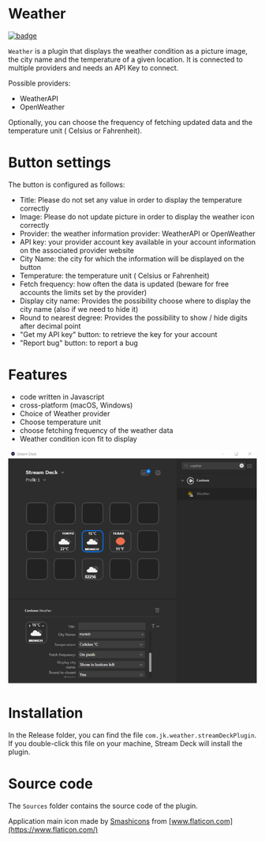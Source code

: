 
# Weather

[![badge](https://img.shields.io/endpoint?url=https://gist.githubusercontent.com/JaouherK/a489177df4f24946281bdc1b21524b13/raw/79aacf61a7e32fe2e597f3f1980df1029d54894a/weatherMetaData.json)](https://github.com/JaouherK/streamDeck-weatherPlugin/releases/tag/v2.1.2)

`Weather` is a plugin that displays the weather condition as a picture image, the city name and the temperature of a given location. It is connected to multiple providers and needs an API Key to connect.

Possible providers:

- WeatherAPI
- OpenWeather

Optionally, you can choose the frequency of fetching updated data and the temperature unit ( Celsius or Fahrenheit).

# Button settings

The button is configured as follows:

- Title: Please do not set any value in order to display the temperature correctly
- Image: Please do not update picture in order to display the weather icon correctly
- Provider: the weather information provider: WeatherAPI or OpenWeather
- API key: your provider account key available in your account information on the associated provider website
- City Name: the city for which the information will be displayed on the button
- Temperature: the temperature unit ( Celsius or Fahrenheit)
- Fetch frequency: how often the data is updated (beware for free accounts the limits set by the provider)
- Display city name: Provides the possibility choose where to display the city name (also if we need to hide it)
- Round to nearest degree: Provides the possibility to show / hide digits after decimal point
- "Get my API key" button: to retrieve the key for your account
- "Report bug" button: to report a bug

# Features

- code written in Javascript
- cross-platform (macOS, Windows)
- Choice of Weather provider
- Choose temperature unit
- choose fetching frequency of the weather data
- Weather condition icon fit to display

![screen](screenshot.png)

# Installation

In the Release folder, you can find the file `com.jk.weather.streamDeckPlugin`. If you double-click this file on your machine, Stream Deck will install the plugin.

# Source code

The `Sources` folder contains the source code of the plugin.

Application main icon made by [Smashicons](https://www.flaticon.com/authors/smashicons) from [www.flaticon.com](https://www.flaticon.com/)
